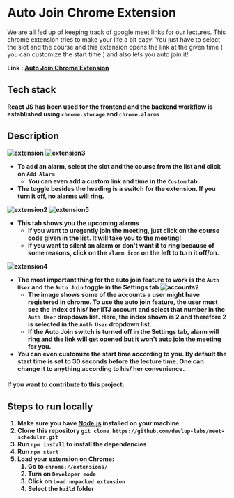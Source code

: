 # Auto Join Chrome Extension

We are all fed up of keeping track of google meet links for our lectures. This chrome extension tries to make your life a bit easy!
You just have to select the slot and the course and this extension opens the link at the given time ( you can customize the start time ) and also lets you auto join it!

<b>Link : <b/>[Auto Join Chrome Extension](https://chrome.google.com/webstore/detail/auto-join-chrome-extensio/djlpjopjnkojimgiaefgbenbbkkknnln?hl=en)

## Tech stack

React JS has been used for the frontend and the backend workflow is established using `chrome.storage` and `chrome.alarms`

## Description

![extension](https://user-images.githubusercontent.com/56914284/94225771-922b6380-ff13-11ea-8733-d9362716f82a.png)
![extension3](https://user-images.githubusercontent.com/56914284/94226000-18e04080-ff14-11ea-8b3f-ba17f7a8cc88.png)

- To add an alarm, select the slot and the course from the list and click on `Add Alarm`
  - You can even add a custom link and time in the `Custom` tab
- The toggle besides the heading is a switch for the extension. If you turn it off, no alarms will ring.

![extension2](https://user-images.githubusercontent.com/56914284/94226137-72486f80-ff14-11ea-87c1-ed07c6d37d97.png)
![extension5](https://user-images.githubusercontent.com/56914284/94226363-0b778600-ff15-11ea-8be3-fa5fef86a76b.png)

- This tab shows you the upcoming alarms
  - If you want to uregently join the meeting, just click on the course code given in the list. It will take you to the meeting!
  - If you want to silent an alarm or don't want it to ring because of some reasons, click on the `alarm icon` on the left to turn it off/on.

![extension4](https://user-images.githubusercontent.com/56914284/94226383-192d0b80-ff15-11ea-89bc-d709a6bedaa1.png)

- The most important thing for the auto join feature to work is the `Auth User` and the `Auto Join` toggle in the <b>Settings</b> tab
  ![accounts2](https://user-images.githubusercontent.com/56914284/94233534-aa0be300-ff25-11ea-96de-c153750028a0.jpeg)
  - The image shows some of the accounts a user might have registered in chrome. To use the <b>auto join</b> feature, the user must see the index of his/ her IITJ account and select that number in the `Auth User` dropdown list. Here, the index shown is 2 and therefore 2 is selected in the `Auth User` dropdown list.
  - If the Auto Join switch is turned off in the Settings tab, alarm will ring and the link will get opened but it won't auto join the meeting for you.
- You can even customize the start time according to you. By default the start time is set to 30 seconds before the lecture time. One can change it to anything according to his/ her convenience.

#### If you want to contribute to this project:

## Steps to run locally

1. Make sure you have [Node.js](https://nodejs.org/en/download/) installed on your machine
1. Clone this repository `git clone https://github.com/devlup-labs/meet-scheduler.git`
1. Run `npm install` to install the dependencies
1. Run `npm start`
1. Load your extension on Chrome:
   1. Go to `chrome://extensions/`
   1. Turn on `Developer mode`
   1. Click on `Load unpacked extension`
   1. Select the `build` folder
